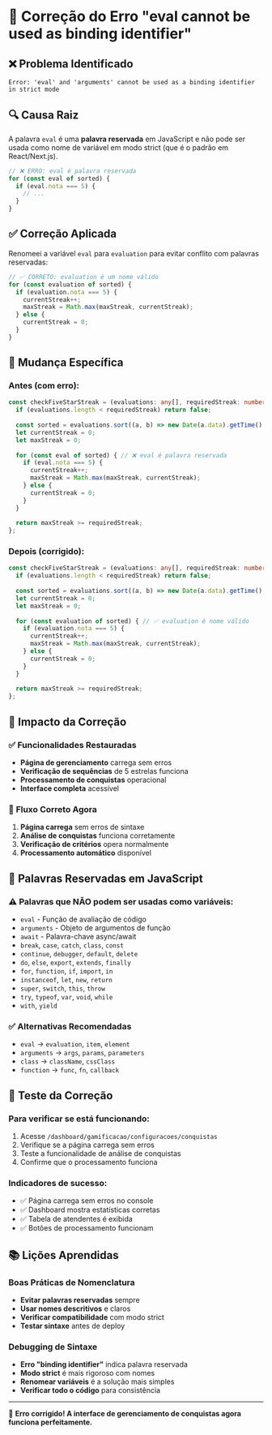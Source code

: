 # 🔧 Correção do Erro "eval cannot be used as binding identifier"

## ❌ **Problema Identificado**
```
Error: 'eval' and 'arguments' cannot be used as a binding identifier in strict mode
```

## 🔍 **Causa Raiz**
A palavra `eval` é uma **palavra reservada** em JavaScript e não pode ser usada como nome de variável em modo strict (que é o padrão em React/Next.js).

```typescript
// ❌ ERRO: eval é palavra reservada
for (const eval of sorted) {
  if (eval.nota === 5) {
    // ...
  }
}
```

## ✅ **Correção Aplicada**
Renomeei a variável `eval` para `evaluation` para evitar conflito com palavras reservadas:

```typescript
// ✅ CORRETO: evaluation é um nome válido
for (const evaluation of sorted) {
  if (evaluation.nota === 5) {
    currentStreak++;
    maxStreak = Math.max(maxStreak, currentStreak);
  } else {
    currentStreak = 0;
  }
}
```

## 🔧 **Mudança Específica**

### **Antes (com erro):**
```typescript
const checkFiveStarStreak = (evaluations: any[], requiredStreak: number): boolean => {
  if (evaluations.length < requiredStreak) return false;
  
  const sorted = evaluations.sort((a, b) => new Date(a.data).getTime() - new Date(b.data).getTime());
  let currentStreak = 0;
  let maxStreak = 0;
  
  for (const eval of sorted) { // ❌ eval é palavra reservada
    if (eval.nota === 5) {
      currentStreak++;
      maxStreak = Math.max(maxStreak, currentStreak);
    } else {
      currentStreak = 0;
    }
  }
  
  return maxStreak >= requiredStreak;
};
```

### **Depois (corrigido):**
```typescript
const checkFiveStarStreak = (evaluations: any[], requiredStreak: number): boolean => {
  if (evaluations.length < requiredStreak) return false;
  
  const sorted = evaluations.sort((a, b) => new Date(a.data).getTime() - new Date(b.data).getTime());
  let currentStreak = 0;
  let maxStreak = 0;
  
  for (const evaluation of sorted) { // ✅ evaluation é nome válido
    if (evaluation.nota === 5) {
      currentStreak++;
      maxStreak = Math.max(maxStreak, currentStreak);
    } else {
      currentStreak = 0;
    }
  }
  
  return maxStreak >= requiredStreak;
};
```

## 🎯 **Impacto da Correção**

### ✅ **Funcionalidades Restauradas**
- **Página de gerenciamento** carrega sem erros
- **Verificação de sequências** de 5 estrelas funciona
- **Processamento de conquistas** operacional
- **Interface completa** acessível

### 🔄 **Fluxo Correto Agora**
1. **Página carrega** sem erros de sintaxe
2. **Análise de conquistas** funciona corretamente
3. **Verificação de critérios** opera normalmente
4. **Processamento automático** disponível

## 📝 **Palavras Reservadas em JavaScript**

### ⚠️ **Palavras que NÃO podem ser usadas como variáveis:**
- `eval` - Função de avaliação de código
- `arguments` - Objeto de argumentos de função
- `await` - Palavra-chave async/await
- `break`, `case`, `catch`, `class`, `const`
- `continue`, `debugger`, `default`, `delete`
- `do`, `else`, `export`, `extends`, `finally`
- `for`, `function`, `if`, `import`, `in`
- `instanceof`, `let`, `new`, `return`
- `super`, `switch`, `this`, `throw`
- `try`, `typeof`, `var`, `void`, `while`
- `with`, `yield`

### ✅ **Alternativas Recomendadas**
- `eval` → `evaluation`, `item`, `element`
- `arguments` → `args`, `params`, `parameters`
- `class` → `className`, `cssClass`
- `function` → `func`, `fn`, `callback`

## 🚀 **Teste da Correção**

### **Para verificar se está funcionando:**
1. Acesse `/dashboard/gamificacao/configuracoes/conquistas`
2. Verifique se a página carrega sem erros
3. Teste a funcionalidade de análise de conquistas
4. Confirme que o processamento funciona

### **Indicadores de sucesso:**
- ✅ Página carrega sem erros no console
- ✅ Dashboard mostra estatísticas corretas
- ✅ Tabela de atendentes é exibida
- ✅ Botões de processamento funcionam

## 📚 **Lições Aprendidas**

### **Boas Práticas de Nomenclatura**
- **Evitar palavras reservadas** sempre
- **Usar nomes descritivos** e claros
- **Verificar compatibilidade** com modo strict
- **Testar sintaxe** antes de deploy

### **Debugging de Sintaxe**
- **Erro "binding identifier"** indica palavra reservada
- **Modo strict** é mais rigoroso com nomes
- **Renomear variáveis** é a solução mais simples
- **Verificar todo o código** para consistência

---

🎉 **Erro corrigido! A interface de gerenciamento de conquistas agora funciona perfeitamente.**